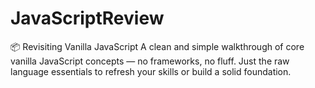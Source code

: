 # JavaScriptReview
📦 Revisiting Vanilla JavaScript A clean and simple walkthrough of core vanilla JavaScript concepts — no frameworks, no fluff. Just the raw language essentials to refresh your skills or build a solid foundation.
